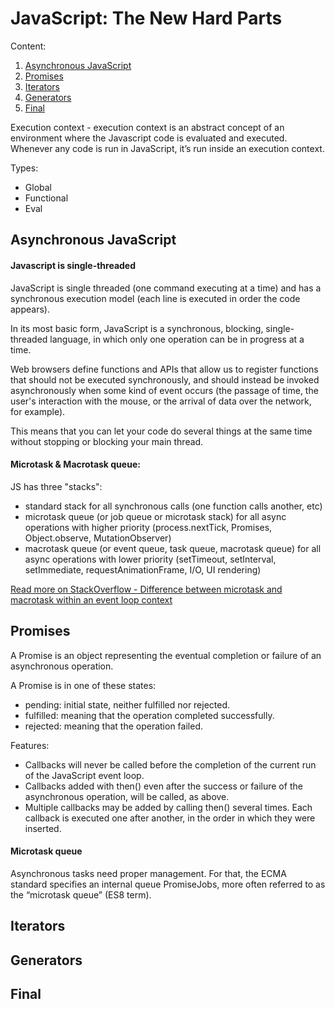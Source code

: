 # JavaScript: The New Hard Parts

Content:
1. [Asynchronous JavaScript](#asynchronous-javascript)
2. [Promises](#promises)
3. [Iterators](#iterators)
4. [Generators](#generators)
5. [Final](#final)

Execution context - execution context is an abstract concept 
of an environment where the Javascript code is evaluated 
and executed. Whenever any code is run in JavaScript, 
it’s run inside an execution context.

Types: 
- Global
- Functional
- Eval

## Asynchronous JavaScript

#### Javascript is single-threaded

JavaScript is single threaded (one command executing at a time)
and has a synchronous execution model (each line is executed 
in order the code appears).

In its most basic form, JavaScript is a synchronous, blocking, 
single-threaded language, in which only one operation can be in progress 
at a time. 

Web browsers define functions and APIs that allow us 
to register functions that should not be executed synchronously, 
and should instead be invoked asynchronously when some kind of 
event occurs (the passage of time, the user's interaction with 
the mouse, or the arrival of data over the network, for example). 

This means that you can let your code do several things at the same 
time without stopping or blocking your main thread.

#### Microtask & Macrotask queue:

JS has three "stacks":

- standard stack for all synchronous calls (one function calls another, etc)
- microtask queue (or job queue or microtask stack) for all async operations 
with higher priority (process.nextTick, Promises, Object.observe, MutationObserver)
- macrotask queue (or event queue, task queue, macrotask queue) for all
 async operations with lower priority (setTimeout, setInterval, 
 setImmediate, requestAnimationFrame, I/O, UI rendering)

[Read more on StackOverflow - Difference between microtask and macrotask within an event loop context
](https://stackoverflow.com/questions/25915634/difference-between-microtask-and-macrotask-within-an-event-loop-context)

## Promises

A Promise is an object representing the eventual completion or 
failure of an asynchronous operation.

A Promise is in one of these states:

- pending: initial state, neither fulfilled nor rejected.
- fulfilled: meaning that the operation completed successfully.
- rejected: meaning that the operation failed.

Features:
- Callbacks will never be called before the completion of the current run
 of the JavaScript event loop.
- Callbacks added with then() even after the success or failure of the 
asynchronous operation, will be called, as above.
- Multiple callbacks may be added by calling then() several times. 
Each callback is executed one after another, in the order 
in which they were inserted.

#### Microtask queue

Asynchronous tasks need proper management. For that, the ECMA 
standard specifies an internal queue PromiseJobs, more often 
referred to as the “microtask queue” (ES8 term).

## Iterators

## Generators

## Final


